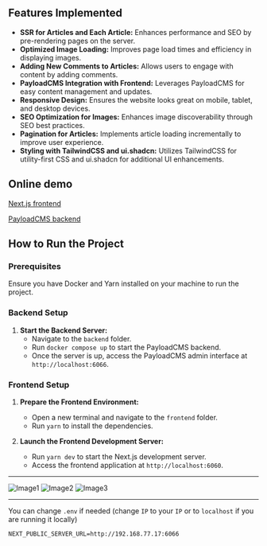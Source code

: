 ## Features Implemented

-   **SSR for Articles and Each Article:** Enhances performance and SEO by pre-rendering pages on the server.
-   **Optimized Image Loading:** Improves page load times and efficiency in displaying images.
-   **Adding New Comments to Articles:** Allows users to engage with content by adding comments.
-   **PayloadCMS Integration with Frontend:** Leverages PayloadCMS for easy content management and updates.
-   **Responsive Design:** Ensures the website looks great on mobile, tablet, and desktop devices.
-   **SEO Optimization for Images:** Enhances image discoverability through SEO best practices.
-   **Pagination for Articles:** Implements article loading incrementally to improve user experience.
-   **Styling with TailwindCSS and ui.shadcn:** Utilizes TailwindCSS for utility-first CSS and ui.shadcn for additional UI enhancements.

## Online demo

[Next.js frontend](http://178.128.195.181:6060/)

[PayloadCMS backend](http://178.128.195.181:6066/)

## How to Run the Project

### Prerequisites

Ensure you have Docker and Yarn installed on your machine to run the project.

### Backend Setup

1. **Start the Backend Server:**
    - Navigate to the `backend` folder.
    - Run `docker compose up` to start the PayloadCMS backend.
    - Once the server is up, access the PayloadCMS admin interface at `http://localhost:6066`.

### Frontend Setup

1. **Prepare the Frontend Environment:**

    - Open a new terminal and navigate to the `frontend` folder.
    - Run `yarn` to install the dependencies.

2. **Launch the Frontend Development Server:**
    - Run `yarn dev` to start the Next.js development server.
    - Access the frontend application at `http://localhost:6060`.

---

![Image1](https://github.com/xxrom/articles_nextjs_payloadcms/assets/14174697/a126dfdd-b0d5-4537-8a03-727eaa5329d8 "Image1")
![Image2](https://github.com/xxrom/articles_nextjs_payloadcms/assets/14174697/24b5a504-889e-48f0-af13-f6c007b38270 "Image2")
![Image3](https://github.com/xxrom/articles_nextjs_payloadcms/assets/14174697/9e8c42c3-f988-49c6-84d3-a674f996b451 "Image3")

---

You can change `.env` if needed (change `IP` to your `IP` or to `localhost` if you are running it locally)

```
NEXT_PUBLIC_SERVER_URL=http://192.168.77.17:6066
```
